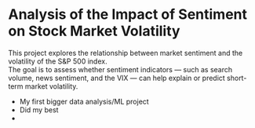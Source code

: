# Analysis of the Impact of Sentiment on Stock Market Volatility

This project explores the relationship between market sentiment and the volatility of the S&P 500 index.  
The goal is to assess whether sentiment indicators — such as search volume, news sentiment, and the VIX — can help explain or predict short-term market volatility.

- My first bigger data analysis/ML project
- Did my best
- 
